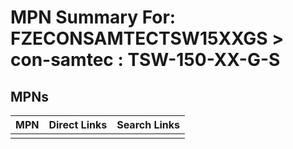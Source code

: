 



# MPN Summary For: FZECONSAMTECTSW15XXGS > con-samtec : TSW-150-XX-G-S

## MPNs
  

|MPN|Direct Links|Search Links|
| :--- | :--- | :--- |
||||
